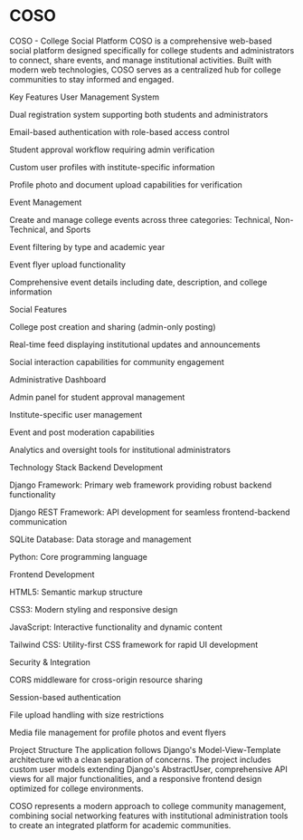 # COSO

COSO - College Social Platform
COSO is a comprehensive web-based social platform designed specifically for college students and administrators to connect, share events, and manage institutional activities. Built with modern web technologies, COSO serves as a centralized hub for college communities to stay informed and engaged.

Key Features
User Management System

Dual registration system supporting both students and administrators

Email-based authentication with role-based access control

Student approval workflow requiring admin verification

Custom user profiles with institute-specific information

Profile photo and document upload capabilities for verification


Event Management

Create and manage college events across three categories: Technical, Non-Technical, and Sports

Event filtering by type and academic year

Event flyer upload functionality

Comprehensive event details including date, description, and college information


Social Features

College post creation and sharing (admin-only posting)

Real-time feed displaying institutional updates and announcements

Social interaction capabilities for community engagement


Administrative Dashboard

Admin panel for student approval management

Institute-specific user management

Event and post moderation capabilities

Analytics and oversight tools for institutional administrators


Technology Stack
Backend Development

Django Framework: Primary web framework providing robust backend functionality

Django REST Framework: API development for seamless frontend-backend communication

SQLite Database: Data storage and management

Python: Core programming language


Frontend Development

HTML5: Semantic markup structure

CSS3: Modern styling and responsive design

JavaScript: Interactive functionality and dynamic content

Tailwind CSS: Utility-first CSS framework for rapid UI development

Security & Integration


CORS middleware for cross-origin resource sharing

Session-based authentication

File upload handling with size restrictions

Media file management for profile photos and event flyers

Project Structure
The application follows Django's Model-View-Template architecture with a clean separation of concerns. The project includes custom user models extending Django's AbstractUser, comprehensive API views for all major functionalities, and a responsive frontend design optimized for college environments.

COSO represents a modern approach to college community management, combining social networking features with institutional administration tools to create an integrated platform for academic communities.
 
